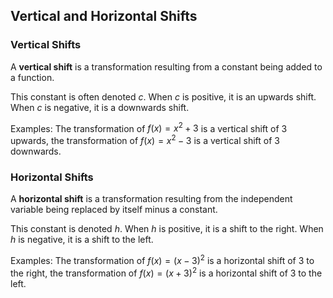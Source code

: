 Vertical and Horizontal Shifts
-------

### Vertical Shifts

A **vertical shift** is a transformation resulting from a constant being added to a function. 

This constant is often denoted $c$. When $c$ is positive, it is an upwards shift. When $c$ is negative, it is a downwards shift.
 
Examples: The transformation of $f(x) = x^2 + 3$ is a vertical shift of 3 upwards, the transformation of $f(x) = x^2 - 3$ is a vertical shift of 3 downwards.
 
 
### Horizontal Shifts

A **horizontal shift** is a transformation resulting from the independent variable being replaced by itself minus a constant. 

This constant is denoted $h$. When $h$ is positive, it is a shift to the right. When $h$ is negative, it is a shift to the left.

Examples: The transformation of $f(x) = (x - 3)^2$ is a horizontal shift of 3 to the right, the transformation of $f(x) = (x + 3)^2$ is a horizontal shift of 3 to the left.